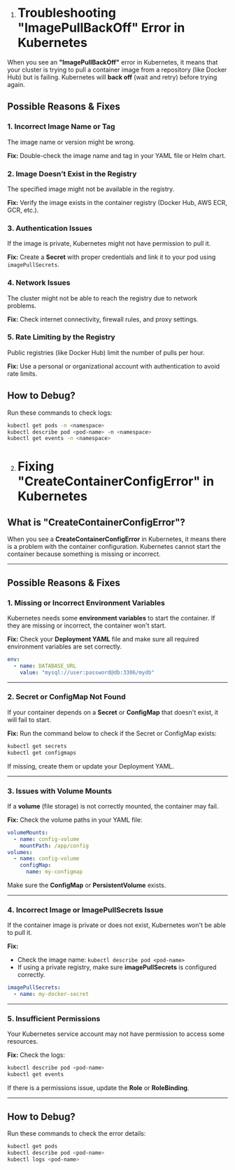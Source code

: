 1. # Troubleshooting "ImagePullBackOff" Error in Kubernetes

When you see an **"ImagePullBackOff"** error in Kubernetes, it means that your cluster is trying to pull a container image from a repository (like Docker Hub) but is failing. Kubernetes will **back off** (wait and retry) before trying again.

## Possible Reasons & Fixes

### 1. Incorrect Image Name or Tag
The image name or version might be wrong.

**Fix:** Double-check the image name and tag in your YAML file or Helm chart.

### 2. Image Doesn’t Exist in the Registry
The specified image might not be available in the registry.

**Fix:** Verify the image exists in the container registry (Docker Hub, AWS ECR, GCR, etc.).

### 3. Authentication Issues
If the image is private, Kubernetes might not have permission to pull it.

**Fix:** Create a **Secret** with proper credentials and link it to your pod using `imagePullSecrets`.

### 4. Network Issues
The cluster might not be able to reach the registry due to network problems.

**Fix:** Check internet connectivity, firewall rules, and proxy settings.

### 5. Rate Limiting by the Registry
Public registries (like Docker Hub) limit the number of pulls per hour.

**Fix:** Use a personal or organizational account with authentication to avoid rate limits.

## How to Debug?
Run these commands to check logs:

```sh
kubectl get pods -n <namespace>
kubectl describe pod <pod-name> -n <namespace>
kubectl get events -n <namespace>
```


2. # Fixing "CreateContainerConfigError" in Kubernetes

## What is "CreateContainerConfigError"?

When you see a **CreateContainerConfigError** in Kubernetes, it means there is a problem with the container configuration. Kubernetes cannot start the container because something is missing or incorrect.

---
## Possible Reasons & Fixes

### 1️. Missing or Incorrect Environment Variables
Kubernetes needs some **environment variables** to start the container. If they are missing or incorrect, the container won't start.

**Fix:** Check your **Deployment YAML** file and make sure all required environment variables are set correctly.

```yaml
env:
  - name: DATABASE_URL
    value: "mysql://user:password@db:3306/mydb"
```

---

### 2️. Secret or ConfigMap Not Found
If your container depends on a **Secret** or **ConfigMap** that doesn't exist, it will fail to start.

**Fix:** Run the command below to check if the Secret or ConfigMap exists:

```sh
kubectl get secrets
kubectl get configmaps
```

If missing, create them or update your Deployment YAML.

---

### 3️. Issues with Volume Mounts
If a **volume** (file storage) is not correctly mounted, the container may fail.

**Fix:** Check the volume paths in your YAML file:

```yaml
volumeMounts:
  - name: config-volume
    mountPath: /app/config
volumes:
  - name: config-volume
    configMap:
      name: my-configmap
```

Make sure the **ConfigMap** or **PersistentVolume** exists.

---

### 4️. Incorrect Image or ImagePullSecrets Issue
If the container image is private or does not exist, Kubernetes won't be able to pull it.

**Fix:**
- Check the image name: `kubectl describe pod <pod-name>`
- If using a private registry, make sure **imagePullSecrets** is configured correctly.

```yaml
imagePullSecrets:
  - name: my-docker-secret
```

---

### 5️. Insufficient Permissions
Your Kubernetes service account may not have permission to access some resources.

**Fix:** Check the logs:

```sh
kubectl describe pod <pod-name>
kubectl get events
```

If there is a permissions issue, update the **Role** or **RoleBinding**.

---

## How to Debug?
Run these commands to check the error details:

```sh
kubectl get pods
kubectl describe pod <pod-name>
kubectl logs <pod-name>
```




